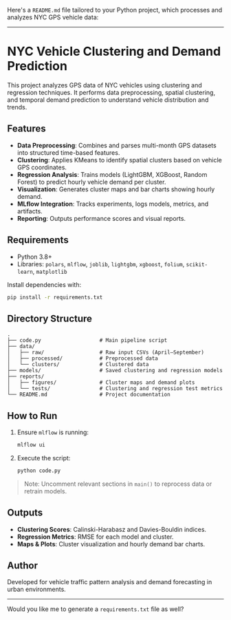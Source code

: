 
Here's a `README.md` file tailored to your Python project, which processes and analyzes NYC GPS vehicle data:

---

# NYC Vehicle Clustering and Demand Prediction

This project analyzes GPS data of NYC vehicles using clustering and regression techniques. It performs data preprocessing, spatial clustering, and temporal demand prediction to understand vehicle distribution and trends.

## Features

* **Data Preprocessing**: Combines and parses multi-month GPS datasets into structured time-based features.
* **Clustering**: Applies KMeans to identify spatial clusters based on vehicle GPS coordinates.
* **Regression Analysis**: Trains models (LightGBM, XGBoost, Random Forest) to predict hourly vehicle demand per cluster.
* **Visualization**: Generates cluster maps and bar charts showing hourly demand.
* **MLflow Integration**: Tracks experiments, logs models, metrics, and artifacts.
* **Reporting**: Outputs performance scores and visual reports.

## Requirements

* Python 3.8+
* Libraries:
  `polars`, `mlflow`, `joblib`, `lightgbm`, `xgboost`, `folium`, `scikit-learn`, `matplotlib`

Install dependencies with:

```bash
pip install -r requirements.txt
```

## Directory Structure

```
.
├── code.py                   # Main pipeline script
├── data/
│   ├── raw/                  # Raw input CSVs (April–September)
│   ├── processed/            # Preprocessed data
│   └── clusters/             # Clustered data
├── models/                   # Saved clustering and regression models
├── reports/
│   ├── figures/              # Cluster maps and demand plots
│   └── tests/                # Clustering and regression test metrics
└── README.md                 # Project documentation
```

## How to Run

1. Ensure `mlflow` is running:

   ```bash
   mlflow ui
   ```

2. Execute the script:

   ```bash
   python code.py
   ```

> Note: Uncomment relevant sections in `main()` to reprocess data or retrain models.

## Outputs

* **Clustering Scores**: Calinski-Harabasz and Davies-Bouldin indices.
* **Regression Metrics**: RMSE for each model and cluster.
* **Maps & Plots**: Cluster visualization and hourly demand bar charts.

## Author

Developed for vehicle traffic pattern analysis and demand forecasting in urban environments.

---

Would you like me to generate a `requirements.txt` file as well?

